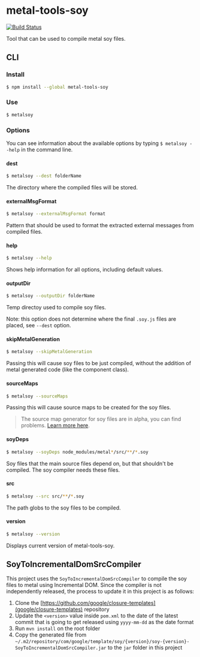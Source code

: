 # metal-tools-soy

[![Build Status](https://travis-ci.org/metal/metal-tools-soy.svg?branch=master)](https://travis-ci.org/metal/metal-tools-soy)

Tool that can be used to compile metal soy files.

## CLI

### Install

```sh
$ npm install --global metal-tools-soy
```

### Use

```sh
$ metalsoy
```

### Options

You can see information about the available options by typing `$ metalsoy --help` in the command line.

#### dest

```sh
$ metalsoy --dest folderName
```

The directory where the compiled files will be stored.

#### externalMsgFormat

```sh
$ metalsoy --externalMsgFormat format
```

Pattern that should be used to format the extracted external messages from compiled files.

#### help

```sh
$ metalsoy --help
```

Shows help information for all options, including default values.

#### outputDir

```sh
$ metalsoy --outputDir folderName
```

Temp directoy used to compile soy files.

Note: this option does not determine where the final `.soy.js` files are placed, see `--dest` option.

#### skipMetalGeneration

```sh
$ metalsoy --skipMetalGeneration
```

Passing this will cause soy files to be just compiled, without the addition of metal generated code (like the component class).

#### sourceMaps

```sh
$ metalsoy --sourceMaps
```

Passing this will cause source maps to be created for the soy files.

> The source map generator for soy files are in alpha, you can find problems. [Learn more here](https://github.com/matuzalemsteles/generate-soy-source-maps).

#### soyDeps

```sh
$ metalsoy --soyDeps node_modules/metal*/src/**/*.soy
```

Soy files that the main source files depend on, but that shouldn't be compiled. The soy compiler needs these files.

#### src

```sh
$ metalsoy --src src/**/*.soy
```

The path globs to the soy files to be compiled.

#### version

```sh
$ metalsoy --version
```

Displays current version of metal-tools-soy.

## SoyToIncrementalDomSrcCompiler

This project uses the `SoyToIncrementalDomSrcCompiler` to compile the soy files to metal using Incremental DOM. Since the compiler is not independently released, the process to update it in this project is as follows:

1. Clone the [https://github.com/google/closure-templates](google/closure-templates) repository
2. Update the `<version>` value inside `pom.xml` to the date of the latest commit that is going to get released using `yyyy-mm-dd` as the date format
3. Run `mvn install` on the root folder
4. Copy the generated file from `~/.m2/repository/com/google/template/soy/{version}/soy-{version}-SoyToIncrementalDomSrcCompiler.jar` to the `jar` folder in this project
